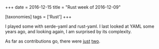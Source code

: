 +++
date = 2016-12-15
title = "Rust week of 2016-12-09"

[taxonomies]
tags = ['Rust']
+++

I played some with serde-yaml and rust-yaml. I last looked at YAML some
years ago, and looking again, I am surprised by its complexity.

As far as contributions go, there were [just][] [two].

  [just]: https://github.com/rust-lang/rust/pull/38395
  [two]: https://github.com/Keats/tera/pull/92
